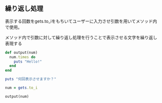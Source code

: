 ## 繰り返し処理
表示する回数をgets.to_iをもちいてユーザーに入力させ引数を用いてメソッド内で使用。

メソッド内で引数に対して繰り返し処理を行うことで表示させる文字を繰り返し表現する

```ruby
def output(num)
  num.times do
    puts "Hello!"
  end
end

puts "何回表示させますか？"

num = gets.to_i

output(num)
